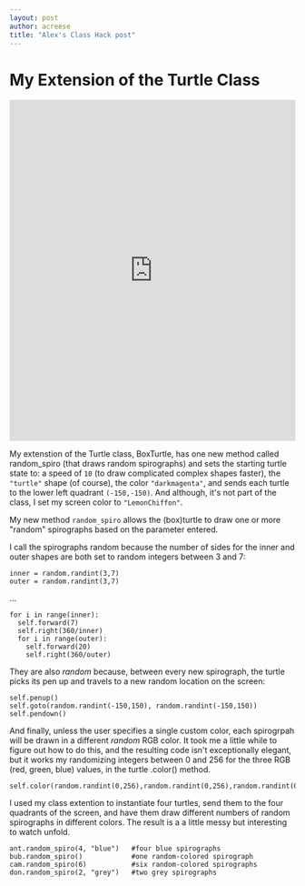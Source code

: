```yaml
---
layout: post
author: acreese
title: "Alex's Class Hack post"
---
```


# My Extension of the Turtle Class

<iframe src="https://trinket.io/embed/python/d20ad33cf4" width="100%" height="600" frameborder="0" marginwidth="0" marginheight="0" allowfullscreen></iframe>

My extenstion of the Turtle class, BoxTurtle, has one new method called random_spiro (that draws random spirographs) and sets the starting turtle state to: a speed of `10` (to draw complicated complex shapes faster), the `"turtle"` shape (of course), the color `"darkmagenta"`, and sends each turtle to the lower left quadrant `(-150,-150)`. And although, it's not part of the class, I set my screen color to `"LemonChiffon"`.

My new method `random_spiro` allows the (box)turtle to draw one or more "random" spirographs based on the parameter entered. 

I call the spirographs random because the number of sides for the inner and outer shapes are both set to random integers between 3 and 7:

```
inner = random.randint(3,7)
outer = random.randint(3,7)
```
...
```
for i in range(inner):   
  self.forward(7)
  self.right(360/inner)
  for i in range(outer):
    self.forward(20)
    self.right(360/outer)
```

They are also *random* because, between every new spirograph, the turtle picks its pen up and travels to a new random location on the screen: 

```
self.penup()
self.goto(random.randint(-150,150), random.randint(-150,150))
self.pendown()
```

And finally, unless the user specifies a single custom color, each spirogrpah will be drawn in a different *random* RGB color. It took me a little while to figure out how to do this, and the resulting code isn't exceptionally elegant, but it works my randomizing integers between 0 and 256 for the three RGB (red, green, blue) values, in the turtle .color() method.
```
self.color(random.randint(0,256),random.randint(0,256),random.randint(0,256))
```

I used my class extention to instantiate four turtles, send them to the four quadrants of the screen, and have them draw different numbers of random spirographs in different colors. The result is a a little messy but interesting to watch unfold. 
```
ant.random_spiro(4, "blue")   #four blue spirographs
bub.random_spiro()            #one random-colored spirograph
cam.random_spiro(6)           #six random-colored spirographs
don.random_spiro(2, "grey")   #two grey spirographs
```
